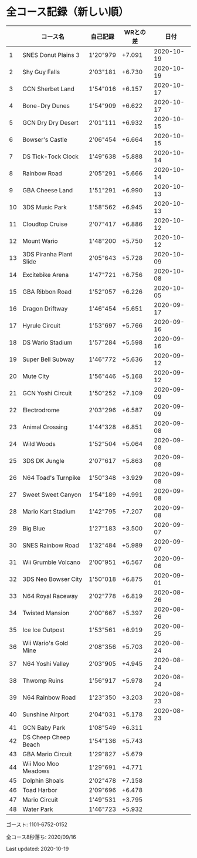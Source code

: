 # 全コース記録（新しい順）

||コース名|自己記録|WRとの差|日付
|--|--|--|--|--|
|1|SNES Donut Plains 3|1'20"979|+7.091|2020-10-19|
|2|Shy Guy Falls|2'03"181|+6.730|2020-10-19|
|3|GCN Sherbet Land|1'54"016|+6.157|2020-10-17|
|4|Bone-Dry Dunes|1'54"909|+6.622|2020-10-17|
|5|GCN Dry Dry Desert|2'01"111|+6.932|2020-10-15|
|6|Bowser's Castle|2'06"454|+6.664|2020-10-15|
|7|DS Tick-Tock Clock|1'49"638|+5.888|2020-10-14|
|8|Rainbow Road|2'05"291|+5.666|2020-10-14|
|9|GBA Cheese Land|1'51"291|+6.990|2020-10-13|
|10|3DS Music Park|1'58"562|+6.945|2020-10-13|
|11|Cloudtop Cruise|2'07"417|+6.886|2020-10-12|
|12|Mount Wario|1'48"200|+5.750|2020-10-12|
|13|3DS Piranha Plant Slide|2'05"643|+5.728|2020-10-09|
|14|Excitebike Arena|1'47"721|+6.756|2020-10-08|
|15|GBA Ribbon Road|1'52"057|+6.226|2020-10-05|
|16|Dragon Driftway|1'46"454|+5.651|2020-09-17|
|17|Hyrule Circuit|1'53"697|+5.766|2020-09-16|
|18|DS Wario Stadium|1'57"284|+5.598|2020-09-16|
|19|Super Bell Subway|1'46"772|+5.636|2020-09-12|
|20|Mute City|1'56"446|+5.168|2020-09-12|
|21|GCN Yoshi Circuit|1'50"252|+7.109|2020-09-09|
|22|Electrodrome|2'03"296|+6.587|2020-09-09|
|23|Animal Crossing|1'44"328|+6.851|2020-09-08|
|24|Wild Woods|1'52"504|+5.064|2020-09-08|
|25|3DS DK Jungle|2'07"617|+5.863|2020-09-08|
|26|N64 Toad's Turnpike|1'50"348|+3.929|2020-09-08|
|27|Sweet Sweet Canyon|1'54"189|+4.991|2020-09-08|
|28|Mario Kart Stadium|1'42"795|+7.207|2020-09-08|
|29|Big Blue|1'27"183|+3.500|2020-09-07|
|30|SNES Rainbow Road|1'32"484|+5.989|2020-09-07|
|31|Wii Grumble Volcano|2'00"951|+6.567|2020-09-06|
|32|3DS Neo Bowser City|1'50"018|+6.875|2020-09-01|
|33|N64 Royal Raceway|2'02"778|+6.819|2020-08-26|
|34|Twisted Mansion|2'00"667|+5.397|2020-08-26|
|35|Ice Ice Outpost|1'53"561|+6.919|2020-08-25|
|36|Wii Wario's Gold Mine|2'08"356|+5.703|2020-08-24|
|37|N64 Yoshi Valley|2'03"905|+4.945|2020-08-24|
|38|Thwomp Ruins|1'56"917|+5.978|2020-08-24|
|39|N64 Rainbow Road|1'23"350|+3.203|2020-08-23|
|40|Sunshine Airport|2'04"031|+5.178|2020-08-23|
|41|GCN Baby Park|1'08"549|+6.311||
|42|DS Cheep Cheep Beach|1'54"136|+5.743||
|43|GBA Mario Circuit|1'29"827|+5.679||
|44|Wii Moo Moo Meadows|1'29"691|+4.771||
|45|Dolphin Shoals|2'02"478|+7.158||
|46|Toad Harbor|2'09"696|+6.478||
|47|Mario Circuit|1'49"531|+3.795||
|48|Water Park|1'46"723|+5.932||

ゴースト: 1101-6752-0152

全コース8秒落ち: 2020/09/16

Last updated: 2020-10-19
